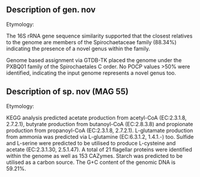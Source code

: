 ## Description of gen. nov

Etymology:

The 16S rRNA gene sequence similarity supported that the closest relatives to the genome
are members of the Spirochaetaceae family (88.34%) indicating the presence of a novel genus within the family. 

Genome based assignment via GTDB-TK placed the genome under the PXBQ01 family of the Spirochaetales C order.
No POCP values >50% were identified, indicating the input genome represents a novel genus too. 


## Description of sp. nov (MAG 55)

Etymology:

KEGG analysis predicted acetate production from acetyl-CoA (EC:2.3.1.8, 2.7.2.1),
butyrate production from butanoyl-CoA (EC:2.8.3.8)
and propionate production from propanoyl-CoA (EC:2.3.1.8, 2.7.2.1).
L-glutamate production from ammonia was predicted via L-glutamine (EC:6.3.1.2, 1.4.1.-) too.
Sulfide and L-serine were predicted to be utilised to produce L-cysteine and acetate (EC:2.3.1.30, 2.5.1.47). 
A total of 21 flagellar proteins were identified within the genome as well as 153 CAZymes.
Starch was predicted to be utilised as a carbon source.
The G+C content of the genomic DNA is 59.21%.
